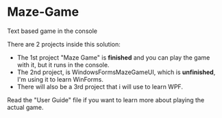 # Maze-Game
Text based game in the console

There are 2 projects inside this solution:
 - The 1st project "Maze Game" is <b>finished</b> and you can play the game with it, but it runs in the console.
 - The 2nd project, is WindowsFormsMazeGameUI, which is <b>unfinished</b>, I'm using it to learn WinForms.
 - There will also be a 3rd project that i will use to learn WPF.
 
 Read the "User Guide" file if you want to learn more about playing the actual game.
